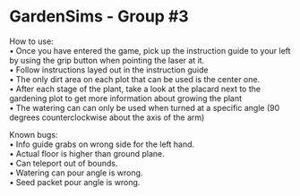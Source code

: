 # GardenSims - Group #3 

How to use: <br />
• Once you have entered the game, pick up the instruction guide to your left by using the grip button when pointing the laser at it. <br />
• Follow instructions layed out in the instruction guide <br />
• The only dirt area on each plot that can be used is the center one. <br />
• After each stage of the plant, take a look at the placard next to the gardening plot to get more information about growing the plant <br />
• The watering can can only be used when turned at a specific angle (90 degrees counterclockwise about the axis of the arm) <br />

Known bugs: <br />
• Info guide grabs on wrong side for the left hand. <br />
• Actual floor is higher than ground plane. <br />
• Can teleport out of bounds. <br />
• Watering can pour angle is wrong. <br />
• Seed packet pour angle is wrong. <br />

